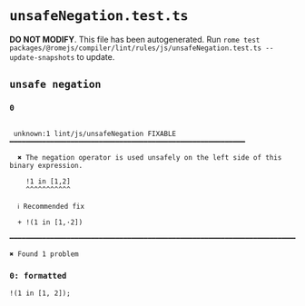 # `unsafeNegation.test.ts`

**DO NOT MODIFY**. This file has been autogenerated. Run `rome test packages/@romejs/compiler/lint/rules/js/unsafeNegation.test.ts --update-snapshots` to update.

## `unsafe negation`

### `0`

```

 unknown:1 lint/js/unsafeNegation FIXABLE ━━━━━━━━━━━━━━━━━━━━━━━━━━━━━━━━━━━━━━━━━━━━━━━━━━━━━━━━━━

  ✖ The negation operator is used unsafely on the left side of this binary expression.

    !1 in [1,2]
    ^^^^^^^^^^^

  ℹ Recommended fix

  + !(1 in [1,·2])

━━━━━━━━━━━━━━━━━━━━━━━━━━━━━━━━━━━━━━━━━━━━━━━━━━━━━━━━━━━━━━━━━━━━━━━━━━━━━━━━━━━━━━━━━━━━━━━━━━━━

✖ Found 1 problem

```

### `0: formatted`

```
!(1 in [1, 2]);

```
